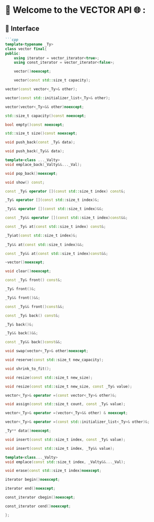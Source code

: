 # 🔗 Welcome to the VECTOR API 🌐 :
## 🧩 Interface

```markdown
```cpp
template<typename _Ty>
class vector final{
public:
	using iterator = vector_iterator<true>;
	using const_iterator = vector_iterator<false>;

	vector()noexcept;

	vector(const std::size_t capacity);

vector(const vector<_Ty>& other);

vector(const std::initializer_list<_Ty>& other);

vector(vector<_Ty>&& other)noexcept;

std::size_t capacity()const noexcept;

bool empty()const noexcept;

std::size_t size()const noexcept;

void push_back(const _Ty& data);

void push_back(_Ty&& data);

template<class ..._Valty>
void emplace_back(_Valty&&..._Val);

void pop_back()noexcept;

void show() const;

const _Ty& operator [](const std::size_t index) const&;

_Ty& operator [](const std::size_t index)&;

_Ty&& operator [](const std::size_t index)&&;

const _Ty&& operator [](const std::size_t index)const&&;

const _Ty& at(const std::size_t index) const&;

_Ty&at(const std::size_t index)&;
	
_Ty&& at(const std::size_t index)&&;

const _Ty&& at(const std::size_t index)const&&;

~vector()noexcept;

void clear()noexcept;

const _Ty& front() const&;

_Ty& front()&;

_Ty&& front()&&;

const _Ty&& front()const&&;

const _Ty& back() const&;

_Ty& back()&;

_Ty&& back()&&;

const _Ty&& back()const&&;

void swap(vector<_Ty>& other)noexcept;

void reserve(const std::size_t new_capacity);

void shrink_to_fit();

void resize(const std::size_t new_size);

void resize(const std::size_t new_size, const _Ty& value);

vector<_Ty>& operator =(const vector<_Ty>& other)&;

void assign(const std::size_t count, const _Ty& value);

vector<_Ty>& operator =(vector<_Ty>&& other) & noexcept;

vector<_Ty>& operator =(const std::initializer_list<_Ty>& other)&;

_Ty** data()noexcept;

void insert(const std::size_t index, const _Ty& value);

void insert(const std::size_t index, _Ty&& value);

template<class..._Valty>
void emplace(const std::size_t index, _Valty&&..._Val);

void erase(const std::size_t index)noexcept;

iterator begin()noexcept;

iterator end()noexcept;

const_iterator cbegin()noexcept;

const_iterator cend()noexcept;

};





